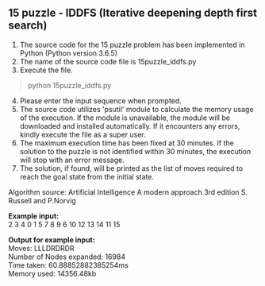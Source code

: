 15 puzzle - IDDFS (Iterative deepening depth first search)
---------------------
1. The source code for the 15 puzzle problem has been implemented in Python (Python version 3.6.5)
2. The name of the source code file is 15puzzle_iddfs.py
3. Execute the file.
> python 15puzzle_iddfs.py
4. Please enter the input sequence when prompted.
5. The source code utilizes 'psutil' module to calculate the memory usage of the execution. If the module is unavailable, the module will be downloaded and installed automatically. If it encounters any errors, kindly execute the file as a super user.
6. The maximum execution time has been fixed at 30 minutes. If the solution to the puzzle is not identified within 30 minutes, the execution will stop with an error message.
7. The solution, if found, will be printed as the list of moves required to reach the goal state from the initial state.

Algorithm source: Artificial Intelligence A modern approach 3rd edition S. Russell and P.Norvig

<b>Example input:</b>
<br>
2 3 4 0 1 5 7 8 9 6 10 12 13 14 11 15

<b>Output for example input:</b>
<br>
Moves: LLLDRDRDR
<br>
Number of Nodes expanded: 16984
<br>
Time taken: 60.88852882385254ms
<br>
Memory used: 14356.48kb
